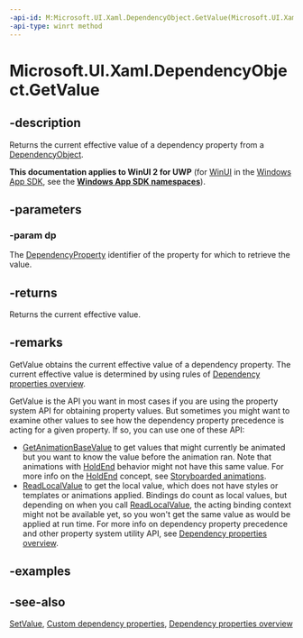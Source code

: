 ```yaml
---
-api-id: M:Microsoft.UI.Xaml.DependencyObject.GetValue(Microsoft.UI.Xaml.DependencyProperty)
-api-type: winrt method
---
```


<!-- Method syntax
public object GetValue(Windows.UI.Xaml.DependencyProperty dp)
-->

# Microsoft.UI.Xaml.DependencyObject.GetValue

## -description
Returns the current effective value of a dependency property from a [DependencyObject](dependencyobject.md).

**This documentation applies to WinUI 2 for UWP** (for [WinUI](/windows/apps/winui/winui3/) in the [Windows App SDK](/windows/apps/windows-app-sdk/), see the **[Windows App SDK namespaces](/windows/windows-app-sdk/api/winrt/)**).

## -parameters
### -param dp
The [DependencyProperty](dependencyproperty.md) identifier of the property for which to retrieve the value.

## -returns
Returns the current effective value.

## -remarks
GetValue obtains the current effective value of a dependency property. The current effective value is determined by using rules of [Dependency properties overview](/windows/uwp/xaml-platform/dependency-properties-overview).

GetValue is the API you want in most cases if you are using the property system API for obtaining property values. But sometimes you might want to examine other values to see how the dependency property precedence is acting for a given property. If so, you can use one of these API:


+ [GetAnimationBaseValue](dependencyobject_getanimationbasevalue_1955567622.md) to get values that might currently be animated but you want to know the value before the animation ran. Note that animations with [HoldEnd](../microsoft.ui.xaml.media.animation/fillbehavior.md) behavior might not have this same value. For more info on the [HoldEnd](../microsoft.ui.xaml.media.animation/fillbehavior.md) concept, see [Storyboarded animations](/windows/uwp/graphics/storyboarded-animations).
+ [ReadLocalValue](dependencyobject_readlocalvalue_1526948202.md) to get the local value, which does not have styles or templates or animations applied. Bindings do count as local values, but depending on when you call [ReadLocalValue](dependencyobject_readlocalvalue_1526948202.md), the acting binding context might not be available yet, so you won't get the same value as would be applied at run time.
For more info on dependency property precedence and other property system utility API, see [Dependency properties overview](/windows/uwp/xaml-platform/dependency-properties-overview).

## -examples

## -see-also
[SetValue](dependencyobject_setvalue_1212521140.md), [Custom dependency properties](/windows/uwp/xaml-platform/custom-dependency-properties), [Dependency properties overview](/windows/uwp/xaml-platform/dependency-properties-overview)
